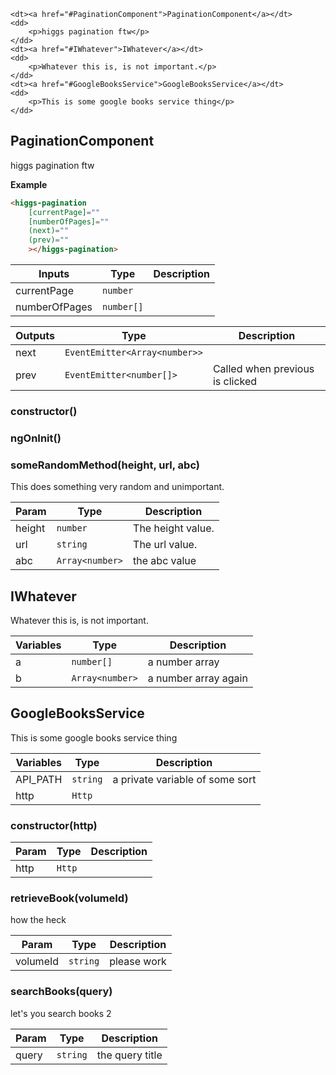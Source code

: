 <dl>

    <dt><a href="#PaginationComponent">PaginationComponent</a></dt>
    <dd>
        <p>higgs pagination ftw</p>
    </dd>
    <dt><a href="#IWhatever">IWhatever</a></dt>
    <dd>
        <p>Whatever this is, is not important.</p>
    </dd>
    <dt><a href="#GoogleBooksService">GoogleBooksService</a></dt>
    <dd>
        <p>This is some google books service thing</p>
    </dd>

</dl>



<a name="PaginationComponent"></a>

## PaginationComponent
higgs pagination ftw

**Example**
```html
<higgs-pagination 
	[currentPage]=""
	[numberOfPages]=""
	(next)=""
	(prev)=""
	></higgs-pagination>
```
| Inputs | Type | Description |
| --- | --- | --- |
| currentPage | <code>number</code> | 
| numberOfPages | <code>number[]</code> | 

| Outputs | Type | Description |
| --- | --- | --- |
| next | <code>EventEmitter&lt;Array&lt;number&gt;&gt;</code> | 
| prev | <code>EventEmitter&lt;number[]&gt;</code> | Called when previous is clicked


### constructor()

### ngOnInit()

### someRandomMethod(height, url, abc)
This does something very random and unimportant.

| Param | Type | Description |
| --- | --- | --- |
| height | <code>number</code> | The height value.
| url | <code>string</code> | The url value.
| abc | <code>Array&lt;number&gt;</code> | the abc value




<a name="IWhatever"></a>

## IWhatever
Whatever this is, is not important.




| Variables | Type | Description |
| --- | --- | --- |
| a | <code>number[]</code> | a number array
| b | <code>Array&lt;number&gt;</code> | a number array again



<a name="GoogleBooksService"></a>

## GoogleBooksService
This is some google books service thing




| Variables | Type | Description |
| --- | --- | --- |
| API_PATH | <code>string</code> | a private variable of some sort
| http | <code>Http</code> | 

### constructor(http)
| Param | Type | Description |
| --- | --- | --- |
| http | <code>Http</code> | 

### retrieveBook(volumeId)
how the heck

| Param | Type | Description |
| --- | --- | --- |
| volumeId | <code>string</code> | please work


### searchBooks(query)
let's you search books 2

| Param | Type | Description |
| --- | --- | --- |
| query | <code>string</code> | the query title




